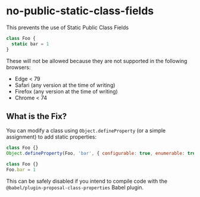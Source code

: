 # no-public-static-class-fields

This prevents the use of Static Public Class Fields

```js
class Foo {
  static bar = 1
}
```

These will not be allowed because they are not supported in the following browsers:

 - Edge < 79
 - Safari (any version at the time of writing)
 - Firefox (any version at the time of writing)
 - Chrome < 74


## What is the Fix?

You can modify a class using `Object.defineProperty` (or a simple assignment) to add static properties:

```js
class Foo {}
Object.defineProperty(Foo, 'bar', { configurable: true, enumerable: true, writable: true, value: 1 })
```

```js
class Foo {}
Foo.bar = 1
```

This can be safely disabled if you intend to compile code with the `@babel/plugin-proposal-class-properties` Babel plugin.
